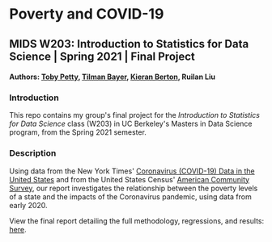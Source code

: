 Poverty and COVID-19
==============================

## MIDS W203: Introduction to Statistics for Data Science | Spring 2021 | Final Project
#### Authors: <a href="https://github.com/toby-p">Toby Petty</a>, <a href="https://github.com/tbayer">Tilman Bayer</a>, <a href="https://github.com/kieran-berton">Kieran Berton</a>, Ruilan Liu

### Introduction
This repo contains my group's final project for the _Introduction to Statistics for Data Science_ class (W203) in UC Berkeley's Masters in Data Science program, from the Spring 2021 semester.

### Description

Using data from the New York Times' <a href="https://github.com/nytimes/COVID-19-data">Coronavirus (COVID-19) Data in the United States</a> and from the United States Census' <a href="https://www.census.gov/content/dam/Census/programs-surveys/acs/about/ACS_Information_Guide.pdf">American Community Survey</a>, our report investigates the relationship between the poverty levels of a state and the impacts of the Coronavirus pandemic, using data from early 2020.

View the final report detailing the full methodology, regressions, and results: <a href="https://github.com/toby-p/covid-19-poverty/blob/master/The%20Relationship%20Between%20Poverty%20and%20COVID-19.pdf">here</a>.
